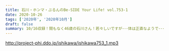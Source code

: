 ```yaml
---
title: 石川・ホンマ・ぶるんのBe-SIDE Your Life! vol.753-1
date: 2020-10-26
tags: ['2020年', '2020年10月']
draft: false
summary: 10/16収録！間もなく46歳の石川さん！若々しいですが･･･体は正直なようで･･･
---
```


http://project-phi.ddo.jp/ishikawa/ishikawa753_1.mp3

